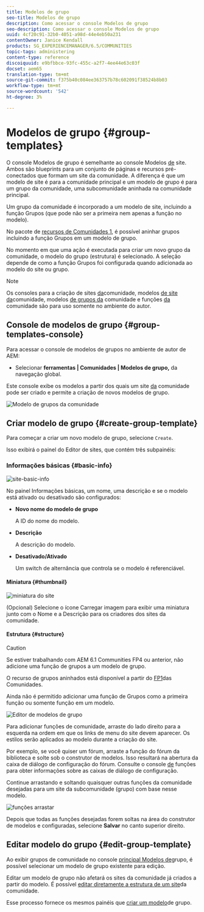 ```yaml
---
title: Modelos de grupo
seo-title: Modelos de grupo
description: Como acessar o console Modelos de grupo
seo-description: Como acessar o console Modelos de grupo
uuid: 4cf20c91-32b0-4051-a98d-44e4eb50a231
contentOwner: Janice Kendall
products: SG_EXPERIENCEMANAGER/6.5/COMMUNITIES
topic-tags: administering
content-type: reference
discoiquuid: e9bfbbce-93fc-455c-a2f7-4ee44e63c03f
docset: aem65
translation-type: tm+mt
source-git-commit: f375b40c084ee363757b78c602091f38524b8b03
workflow-type: tm+mt
source-wordcount: '542'
ht-degree: 3%

---
```



# Modelos de grupo {#group-templates}

O console Modelos de grupo é semelhante ao console Modelos [de](/help/communities/sites.md) site. Ambos são blueprints para um conjunto de páginas e recursos pré-conectados que formam um site da comunidade. A diferença é que um modelo de site é para a comunidade principal e um modelo de grupo é para um grupo da comunidade, uma subcomunidade aninhada na comunidade principal.

Um grupo da comunidade é incorporado a um modelo de site, incluindo a função [](/help/communities/functions.md#groups-function) Grupos (que pode não ser a primeira nem apenas a função no modelo).

No pacote de [recursos de Comunidades 1](/help/communities/deploy-communities.md#latestfeaturepack), é possível aninhar grupos incluindo a função Grupos em um modelo de grupo.

No momento em que uma ação é executada para criar um novo grupo da comunidade, o modelo do grupo (estrutura) é selecionado. A seleção depende de como a função Grupos foi configurada quando adicionada ao modelo do site ou grupo.

>[!NOTE]
>
>Os consoles para a criação de sites [da](/help/communities/sites-console.md)comunidade, modelos [de site da](/help/communities/sites.md)comunidade, modelos [de grupos da](/help/communities/tools-groups.md) comunidade e funções [da](/help/communities/functions.md) comunidade são para uso somente no ambiente do autor.

## Console de modelos de grupo {#group-templates-console}

Para acessar o console de modelos de grupos no ambiente de autor de AEM:

* Selecionar **ferramentas | Comunidades | Modelos de grupo,** da navegação global.

Este console exibe os modelos a partir dos quais um site [da](/help/communities/sites-console.md) comunidade pode ser criado e permite a criação de novos modelos de grupo.

![Modelo de grupos da comunidade](assets/groups-template.png)

## Criar modelo de grupo {#create-group-template}

Para começar a criar um novo modelo de grupo, selecione `Create`.

Isso exibirá o painel do Editor de sites, que contém três subpainéis:

### Informações básicas {#basic-info}

![site-basic-info](assets/site-basic-info.png)

No painel Informações básicas, um nome, uma descrição e se o modelo está ativado ou desativado são configurados:

* **Novo nome do modelo de grupo**

   A ID do nome do modelo.

* **Descrição**

   A descrição do modelo.

* **Desativado/Ativado**

   Um switch de alternância que controla se o modelo é referenciável.

#### Miniatura  {#thumbnail}

![miniatura do site](assets/site-thumbnail.png)

(Opcional) Selecione o ícone Carregar imagem para exibir uma miniatura junto com o Nome e a Descrição para os criadores dos sites da comunidade.

#### Estrutura {#structure}

>[!CAUTION]
>
>Se estiver trabalhando com AEM 6.1 Communities FP4 ou anterior, não adicione uma função de grupos a um modelo de grupo.
>
>O recurso de grupos aninhados está disponível a partir do [FP1](/help/communities/communities.md#latestfeaturepack)das Comunidades.
>
>Ainda não é permitido adicionar uma função de Grupos como a primeira função ou somente função em um modelo.

![Editor de modelos de grupo](assets/template-editor.png)

Para adicionar funções de comunidade, arraste do lado direito para a esquerda na ordem em que os links de menu do site devem aparecer. Os estilos serão aplicados ao modelo durante a criação do site.

Por exemplo, se você quiser um fórum, arraste a função do fórum da biblioteca e solte sob o construtor de modelos. Isso resultará na abertura da caixa de diálogo de configuração do fórum. Consulte o console [de](/help/communities/functions.md) funções para obter informações sobre as caixas de diálogo de configuração.

Continue arrastando e soltando quaisquer outras funções da comunidade desejadas para um site da subcomunidade (grupo) com base nesse modelo.

![funções arrastar](assets/dragfunctions.png)

Depois que todas as funções desejadas forem soltas na área do construtor de modelos e configuradas, selecione **Salvar** no canto superior direito.

## Editar modelo do grupo {#edit-group-template}

Ao exibir grupos de comunidade no console [principal Modelos de](#group-templates-console)grupo, é possível selecionar um modelo de grupo existente para edição.

Editar um modelo de grupo não afetará os sites da comunidade já criados a partir do modelo. É possível [editar diretamente a estrutura de um site](/help/communities/sites-console.md#modify-structure)da comunidade.

Esse processo fornece os mesmos painéis que [criar um modelo](#create-group-template)de grupo.
